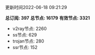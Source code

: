 更新时间2022-06-18 09:21:29

**总订阅: 397**
**总节点: 16179**
**有效节点: 3321**
- v2ray节点: 2260
- ss节点: 629
- trojan节点: 280
- ssr节点: 152
